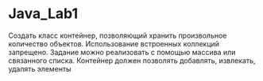 # Java_Lab1
Создать класс контейнер, позволяющий хранить произвольное количество объектов. Использование встроенных коллекций запрещено.  Задание можно реализовать с помощью массива или связанного списка. Контейнер должен позволять добавлять, извлекать, удалять элементы